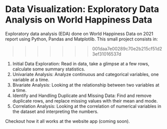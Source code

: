 # Data Visualization: Exploratory Data Analysis on World Happiness Data

Exploratory data analysis (EDA) done on World Happiness Data on 2021 report using Python, Pandas and Matplotlib.
This small project consists in:
>>>>>>> 001daa7e00289c70e2b215cf51d23ef31016537d

1. Initial Data Exploration: Read in data, take a glimpse at a few rows, calculate some summary statistics.
1. Univariate Analysis: Analyze continuous and categorical variables, one variable at a time.
1. Bivariate Analysis: Looking at the relationship between two variables at a time.
1. Identify and Handling Duplicate and Missing Data: Find and remove duplicate rows, and replace missing values with their mean and mode.
1. Correlation Analysis: Looking at the correlation of numerical variables in the dataset and interpreting the numbers.

Checkout how it all works at the website app (coming soon).
